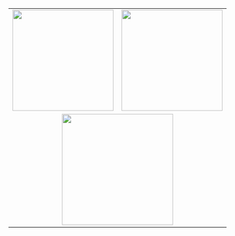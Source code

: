 <div align="center">
  <table style="width:100%;">
    <tr>
      <!-- 第一个图片 -->
      <td align="center">
        <img height='200' src="https://github-readme-stats.vercel.app/api?username=GeorgeLin200100&count_private=true" />
      </td>
      <!-- 第二个图片 -->
      <td align="center">
        <img height='200' src="https://github-readme-stats.vercel.app/api/top-langs/?username=GeorgeLin200100&layout=compact" />
      </td>
    </tr>
    <!-- 第三个图片  -->
    <tr>
      <td colspan="2" align="center">
        <img height="220" src="https://github-readme-activity-graph.vercel.app/graph?username=GeorgeLin200100&theme=github-compact&hide_border=true&area=true" />
      </td>
    </tr>
  </table>
</div>

<!--
**GeorgeLin200100/GeorgeLin200100** is a ✨ _special_ ✨ repository because its `README.md` (this file) appears on your GitHub profile.

Here are some ideas to get you started:

- 🔭 I’m currently working on ...
- 🌱 I’m currently learning ...
- 👯 I’m looking to collaborate on ...
- 🤔 I’m looking for help with ...
- 💬 Ask me about ...
- 📫 How to reach me: ...
- 😄 Pronouns: ...
- ⚡ Fun fact: ...
-->
